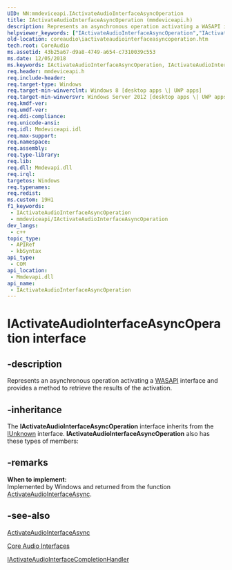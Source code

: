 ```yaml
---
UID: NN:mmdeviceapi.IActivateAudioInterfaceAsyncOperation
title: IActivateAudioInterfaceAsyncOperation (mmdeviceapi.h)
description: Represents an asynchronous operation activating a WASAPI interface and provides a method to retrieve the results of the activation.
helpviewer_keywords: ["IActivateAudioInterfaceAsyncOperation","IActivateAudioInterfaceAsyncOperation interface [Core Audio]","IActivateAudioInterfaceAsyncOperation interface [Core Audio]","described","coreaudio.iactivateaudiointerfaceasyncoperation","mmdeviceapi/IActivateAudioInterfaceAsyncOperation"]
old-location: coreaudio\iactivateaudiointerfaceasyncoperation.htm
tech.root: CoreAudio
ms.assetid: 43b25a67-d9a8-4749-a654-c7310039c553
ms.date: 12/05/2018
ms.keywords: IActivateAudioInterfaceAsyncOperation, IActivateAudioInterfaceAsyncOperation interface [Core Audio], IActivateAudioInterfaceAsyncOperation interface [Core Audio],described, coreaudio.iactivateaudiointerfaceasyncoperation, mmdeviceapi/IActivateAudioInterfaceAsyncOperation
req.header: mmdeviceapi.h
req.include-header: 
req.target-type: Windows
req.target-min-winverclnt: Windows 8 [desktop apps \| UWP apps]
req.target-min-winversvr: Windows Server 2012 [desktop apps \| UWP apps]
req.kmdf-ver: 
req.umdf-ver: 
req.ddi-compliance: 
req.unicode-ansi: 
req.idl: Mmdeviceapi.idl
req.max-support: 
req.namespace: 
req.assembly: 
req.type-library: 
req.lib: 
req.dll: Mmdevapi.dll
req.irql: 
targetos: Windows
req.typenames: 
req.redist: 
ms.custom: 19H1
f1_keywords:
 - IActivateAudioInterfaceAsyncOperation
 - mmdeviceapi/IActivateAudioInterfaceAsyncOperation
dev_langs:
 - c++
topic_type:
 - APIRef
 - kbSyntax
api_type:
 - COM
api_location:
 - Mmdevapi.dll
api_name:
 - IActivateAudioInterfaceAsyncOperation
---
```


# IActivateAudioInterfaceAsyncOperation interface


## -description

Represents an asynchronous operation activating a <a href="/windows/desktop/CoreAudio/wasapi">WASAPI</a> interface and provides a method to retrieve the results of the activation.

## -inheritance

The <b>IActivateAudioInterfaceAsyncOperation</b> interface inherits from the <a href="/windows/desktop/api/unknwn/nn-unknwn-iunknown">IUnknown</a> interface. <b>IActivateAudioInterfaceAsyncOperation</b> also has these types of members:

## -remarks

<b>When to implement:</b>  
Implemented by Windows and returned from the function <a href="/windows/desktop/api/mmdeviceapi/nf-mmdeviceapi-activateaudiointerfaceasync">ActivateAudioInterfaceAsync</a>.

## -see-also

<a href="/windows/desktop/api/mmdeviceapi/nf-mmdeviceapi-activateaudiointerfaceasync">ActivateAudioInterfaceAsync</a>



<a href="/windows/desktop/CoreAudio/core-audio-interfaces">Core Audio Interfaces</a>



<a href="/windows/desktop/api/mmdeviceapi/nn-mmdeviceapi-iactivateaudiointerfacecompletionhandler">IActivateAudioInterfaceCompletionHandler</a>

